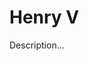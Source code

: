 <!-- ======================================================================
--- Search engine
title:          Henry V
keywords:       Henry V, history
description:    Henry V by William Shakespeare.
--- Menu system
order:          30
text:           Henry V
hidden:         false
umbel:          false
--- Page properties
id:             
document:       
layout:         layout-2-left
$-left:         play-list
======================================================================= -->

# Henry V

Description...
